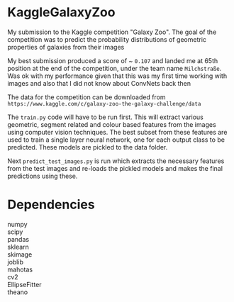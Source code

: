 KaggleGalaxyZoo
===============

My submission to the Kaggle competition "Galaxy Zoo". The goal of the competition was to predict 
the probability distributions of geometric properties of galaxies from their images

My best submission produced a score of ~ `0.107` and landed me at 65th position at the end of the competition, under the team name `Milchstraße`.
Was ok with my performance given that this was my first time working with images and also that I did not know about ConvNets back then

The data for the competition can be downloaded from `https://www.kaggle.com/c/galaxy-zoo-the-galaxy-challenge/data`

The `train.py` code will have to be run first. This will extract various geometric, segment related and colour based features
from the images using computer vision techniques. The best subset from these features are used to train a single layer neural network, one for
each output class to be predicted. These models are pickled to the data folder.

Next `predict_test_images.py` is run which extracts the necessary features from the test images and re-loads the pickled models and makes the 
final predictions using these.


Dependencies
===============

numpy  
scipy  
pandas  
sklearn  
skimage  
joblib  
mahotas  
cv2  
EllipseFitter  
theano

